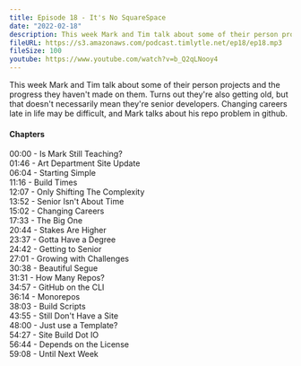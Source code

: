 ```yaml
---
title: Episode 18 - It's No SquareSpace
date: "2022-02-18"
description: This week Mark and Tim talk about some of their person projects and the progress they haven't made on them. Turns out they're also getting old, but that doesn't necessarily mean they're senior developers. Changing careers late in life may be difficult, and Mark talks about his repo problem in github.
fileURL: https://s3.amazonaws.com/podcast.timlytle.net/ep18/ep18.mp3
fileSize: 100
youtube: https://www.youtube.com/watch?v=b_Q2qLNooy4
---
```


This week Mark and Tim talk about some of their person projects and the progress they haven't made on them. Turns out they're also getting old, but that doesn't necessarily mean they're senior developers. Changing careers late in life may be difficult, and Mark talks about his repo problem in github.

#### Chapters

00:00 - Is Mark Still Teaching?  
01:46 - Art Department Site Update  
06:04 - Starting Simple  
11:16 - Build Times  
12:07 - Only Shifting The Complexity  
13:52 - Senior Isn't About Time  
15:02 - Changing Careers  
17:33 - The Big One  
20:44 - Stakes Are Higher  
23:37 - Gotta Have a Degree  
24:42 - Getting to Senior  
27:01 - Growing with Challenges  
30:38 - Beautiful Segue  
31:31 - How Many Repos?  
34:57 - GitHub on the CLI  
36:14 - Monorepos  
38:03 - Build Scripts  
43:55 - Still Don't Have a Site  
48:00 - Just use a Template?  
54:27 - Site Build Dot IO  
56:44 - Depends on the License  
59:08 - Until Next Week  